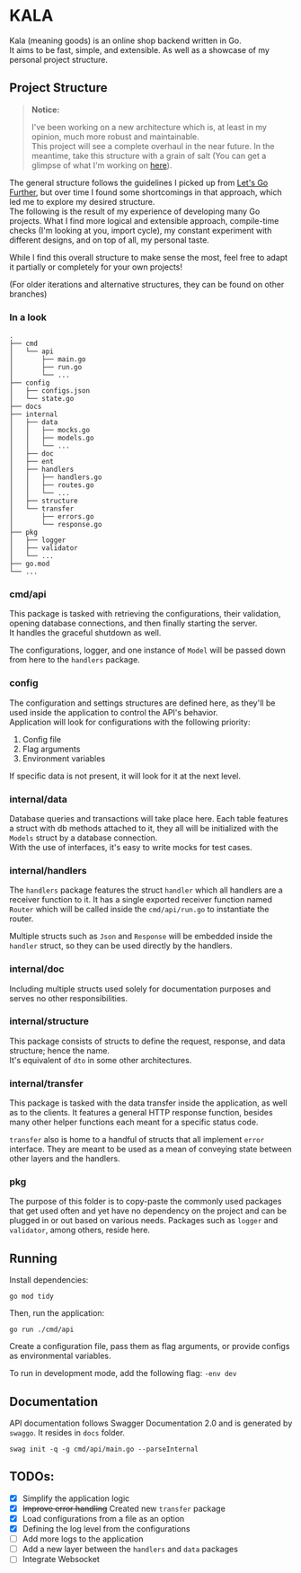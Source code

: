 # KALA

Kala (meaning goods) is an online shop backend written in Go.  
It aims to be fast, simple, and extensible. As well as a showcase of my personal project structure.

## Project Structure

> **Notice:**
>
> I've been working on a new architecture which is, at least in my opinion, much more robust and maintainable.  
> This project will see a complete overhaul in the near future. In the meantime, take this structure with a grain of
> salt (You can get a glimpse of what I'm working on [here](https://github.com/hossein1376/BehKhan/tree/main/services/catalogue)).

The general structure follows the guidelines I picked up
from [Let's Go Further](https://lets-go-further.alexedwards.net/),
but over time I found some shortcomings in that approach, which led me to explore my desired structure.  
The following is the result of my experience of developing many Go projects.
What I find more logical and extensible approach,
compile-time checks (I'm looking at you, import cycle), my constant experiment with different designs, and on top of
all,
my personal taste.

While I find this overall structure to make sense the most, feel free to adapt it partially or completely for your own
projects!

(For older iterations and alternative structures, they can be found on other branches)

### In a look

```
.
├── cmd
│   └── api
│       ├── main.go
│       ├── run.go
│       └── ...
├── config
│   ├── configs.json
│   └── state.go
├── docs
├── internal
│   ├── data
│   │   ├── mocks.go
│   │   ├── models.go
│   │   └── ...
│   ├── doc
│   ├── ent
│   ├── handlers
│   │   ├── handlers.go
│   │   ├── routes.go
│   │   └── ...
│   ├── structure
│   └── transfer
│       ├── errors.go
│       └── response.go
├── pkg
│   ├── logger
│   ├── validator
│   └── ...
├── go.mod
└── ...
```

### cmd/api

This package is tasked with retrieving the configurations, their validation, opening database connections, and then
finally starting the server.  
It handles the graceful shutdown as well.

The configurations, logger, and one instance of `Model` will be passed down from here to the `handlers` package.

### config

The configuration and settings structures are defined here, as they'll be used inside the application to control the
API's behavior.  
Application will look for configurations with the following priority:

1. Config file
2. Flag arguments
3. Environment variables

If specific data is not present, it will look for it at the next level.

### internal/data

Database queries and transactions will take place here. Each table features a struct with db methods attached to it,
they all will be initialized with the `Models` struct by a database connection.  
With the use of interfaces, it's easy to write mocks for test cases.

### internal/handlers

The `handlers` package features the struct `handler` which all handlers are a receiver function to it. It has a single
exported receiver function named `Router` which will be called inside the `cmd/api/run.go` to instantiate the router.

Multiple structs such as `Json` and `Response` will be embedded inside the `handler` struct,
so they can be used directly by the handlers.

### internal/doc

Including multiple structs used solely for documentation purposes and serves no other responsibilities.

### internal/structure

This package consists of structs to define the request, response, and data structure; hence the name.  
It's equivalent of `dto` in some other architectures.

### internal/transfer

This package is tasked with the data transfer inside the application, as well as to the clients. It features a general
HTTP response function, besides many other helper functions each meant for a specific status code.

`transfer` also is home to a handful of structs that all implement `error` interface. They are meant to be used as a
mean of conveying state between other layers and the handlers.

### pkg

The purpose of this folder is to copy-paste the commonly used packages that get used often and yet have no dependency
on the project and can be plugged in or out based on various needs.
Packages such as `logger` and `validator`, among others, reside here.

## Running

Install dependencies:

```shell
go mod tidy
```

Then, run the application:

```shell
go run ./cmd/api 
```

Create a configuration file, pass them as flag arguments, or provide configs as environmental variables.

To run in development mode, add the following flag: `-env dev`

## Documentation

API documentation follows Swagger Documentation 2.0 and is generated by `swaggo`. It resides in `docs` folder.

```shell
swag init -q -g cmd/api/main.go --parseInternal
```

## TODOs:

- [x] Simplify the application logic
- [x] ~~Improve error handling~~ Created new `transfer` package
- [x] Load configurations from a file as an option
- [x] Defining the log level from the configurations
- [ ] Add more logs to the application
- [ ] Add a new layer between the `handlers` and `data` packages
- [ ] Integrate Websocket
